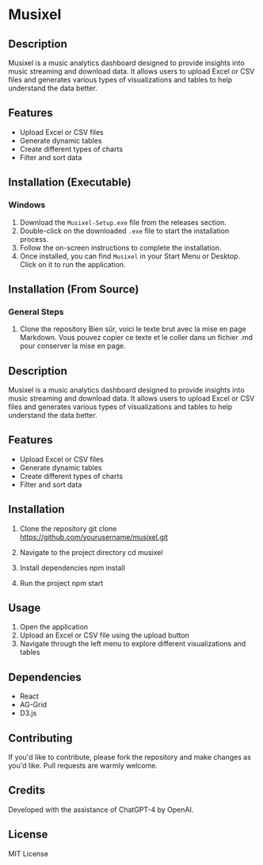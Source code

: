 # Musixel

## Description

Musixel is a music analytics dashboard designed to provide insights into music streaming and download data. It allows users to upload Excel or CSV files and generates various types of visualizations and tables to help understand the data better.

## Features

- Upload Excel or CSV files
- Generate dynamic tables
- Create different types of charts
- Filter and sort data

## Installation (Executable)

### Windows

1. Download the `Musixel-Setup.exe` file from the releases section.
2. Double-click on the downloaded `.exe` file to start the installation process.
3. Follow the on-screen instructions to complete the installation.
4. Once installed, you can find `Musixel` in your Start Menu or Desktop. Click on it to run the application.

## Installation (From Source)

### General Steps
1. Clone the repository
Bien sûr, voici le texte brut avec la mise en page Markdown. Vous pouvez copier ce texte et le coller dans un fichier .md pour conserver la mise en page.

## Description

Musixel is a music analytics dashboard designed to provide insights into music streaming and download data. It allows users to upload Excel or CSV files and generates various types of visualizations and tables to help understand the data better.

## Features

- Upload Excel or CSV files
- Generate dynamic tables
- Create different types of charts
- Filter and sort data

## Installation

1. Clone the repository
git clone https://github.com/yourusername/musixel.git

2. Navigate to the project directory
cd musixel
3. Install dependencies
npm install
4. Run the project
npm start

## Usage

1. Open the application
2. Upload an Excel or CSV file using the upload button
3. Navigate through the left menu to explore different visualizations and tables

## Dependencies

- React
- AG-Grid
- D3.js

## Contributing

If you'd like to contribute, please fork the repository and make changes as you'd like. Pull requests are warmly welcome.

## Credits

Developed with the assistance of ChatGPT-4 by OpenAI.

## License

MIT License
